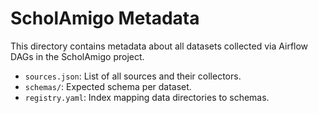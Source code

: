 # ScholAmigo Metadata

This directory contains metadata about all datasets collected via Airflow DAGs in the ScholAmigo project.

- `sources.json`: List of all sources and their collectors.
- `schemas/`: Expected schema per dataset.
- `registry.yaml`: Index mapping data directories to schemas.
